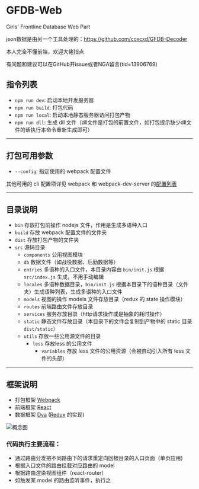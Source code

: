 # GFDB-Web

Girls' Frontline Database Web Part

json数据是由另一个工具处理的：https://github.com/ccxcxd/GFDB-Decoder

本人完全不懂前端，欢迎大佬指点

有问题和建议可以在GitHub开issue或者NGA留言(tid=13906769)

## 指令列表

- `npm run dev`: 启动本地开发服务器
- `npm run build`: 打包代码
- `npm run local`: 启动本地静态服务器访问打包产物
- `npm run dll`: 生成 dll 文件（dll文件是打包的前置文件，如打包提示缺少dll文件的话执行本命令重新生成即可）

---

## 打包可用参数

- `--config`: 指定使用的 webpack 配置文件

其他可用的 cli 配置项详见 webpack 和 webpack-dev-server 的[配置列表](https://webpack.js.org/api/cli/)

---

## 目录说明

- `bin` 存放打包前操作 nodejs 文件，作用是生成多语种入口
- `build` 存放 webpack 配置文件的文件夹
- `dist` 存放打包产物的文件夹
- `src` 源码目录
  - `components` 公用视图模块
  - `db` 数据文件（如战役数据、后勤数据等）
  - `entries` 多语种的入口文件，本目录内容由 `bin/init.js` 根据 `src/index.js` 生成，不用手动编辑
  - `locales` 多语种数据目录，`bin/init.js` 根据本目录下的语种目录（文件夹）生成语种列表，生成多语种的入口文件
  - `models` 视图的操作 models 文件存放目录（redux 的 state 操作模块）
  - `routes` 前端路由文件存放目录
  - `services` 服务存放目录（http请求操作或是抽象的耗时操作）
  - `static` 静态文件存放目录（本目录下的文件会复制到产物中的 static 目录 `dist/static`）
  - `utils` 存放一些公用源文件的目录
    - `less` 存放less 的公用文件
      - `variables` 存放 less 文件的公用资源（会被自动引入所有 less 文件的头部）

---

## 框架说明

- 打包框架 [Webpack](https://webpack.js.org/)
- 前端框架 [React](https://reactjs.org/)
- 数据框架 [Dva](https://dvajs.com/) ([Redux](https://redux.js.org/) 的实现)

![概念图](https://zos.alipayobjects.com/rmsportal/PPrerEAKbIoDZYr.png)

### 代码执行主要流程：

- 通过路由分发把不同路由下的请求重定向回根目录的入口页面（单页应用)
- 根据入口文件的路由挂载对应路由的 model
- 根据路由渲染视图组件（react-router）
- 如触发某 model 的路由监听事件，执行之
